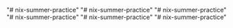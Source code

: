 "# nix-summer-practice" 
"# nix-summer-practice" 
"# nix-summer-practice" 
"# nix-summer-practice" 
"# nix-summer-practice" 
"# nix-summer-practice" 
